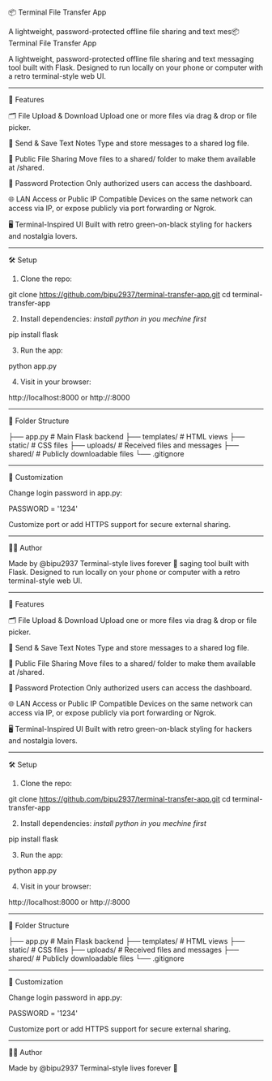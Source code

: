 📦 Terminal File Transfer App

A lightweight, password-protected offline file sharing and text mes📦 Terminal File Transfer App

A lightweight, password-protected offline file sharing and text messaging tool built with Flask.
Designed to run locally on your phone or computer with a retro terminal-style web UI.


---

🚀 Features

🗂️ File Upload & Download
Upload one or more files via drag & drop or file picker.

🧾 Send & Save Text Notes
Type and store messages to a shared log file.

📁 Public File Sharing
Move files to a shared/ folder to make them available at /shared.

🔐 Password Protection
Only authorized users can access the dashboard.

🌐 LAN Access or Public IP Compatible
Devices on the same network can access via IP, or expose publicly via port forwarding or Ngrok.

🖥️ Terminal-Inspired UI
Built with retro green-on-black styling for hackers and nostalgia lovers.



---

🛠️ Setup

1. Clone the repo:

git clone https://github.com/bipu2937/terminal-transfer-app.git
cd terminal-transfer-app


2. Install dependencies:
*install python in you mechine first*

pip install flask


3. Run the app:

python app.py


4. Visit in your browser:

http://localhost:8000
or
http://<your-local-ip>:8000




---

📂 Folder Structure

├── app.py             # Main Flask backend
├── templates/         # HTML views
├── static/            # CSS files
├── uploads/           # Received files and messages
├── shared/            # Publicly downloadable files
└── .gitignore


---

🧠 Customization

Change login password in app.py:

PASSWORD = '1234'

Customize port or add HTTPS support for secure external sharing.



---

🧑‍💻 Author

Made by @bipu2937
Terminal-style lives forever 💚
saging tool built with Flask.
Designed to run locally on your phone or computer with a retro terminal-style web UI.


---

🚀 Features

🗂️ File Upload & Download
Upload one or more files via drag & drop or file picker.

🧾 Send & Save Text Notes
Type and store messages to a shared log file.

📁 Public File Sharing
Move files to a shared/ folder to make them available at /shared.

🔐 Password Protection
Only authorized users can access the dashboard.

🌐 LAN Access or Public IP Compatible
Devices on the same network can access via IP, or expose publicly via port forwarding or Ngrok.

🖥️ Terminal-Inspired UI
Built with retro green-on-black styling for hackers and nostalgia lovers.



---

🛠️ Setup

1. Clone the repo:

git clone https://github.com/bipu2937/terminal-transfer-app.git
cd terminal-transfer-app


2. Install dependencies:
*install python in you mechine first*

pip install flask


3. Run the app:

python app.py


4. Visit in your browser:

http://localhost:8000
or
http://<your-local-ip>:8000




---

📂 Folder Structure

├── app.py             # Main Flask backend
├── templates/         # HTML views
├── static/            # CSS files
├── uploads/           # Received files and messages
├── shared/            # Publicly downloadable files
└── .gitignore


---

🧠 Customization

Change login password in app.py:

PASSWORD = '1234'

Customize port or add HTTPS support for secure external sharing.



---

🧑‍💻 Author

Made by @bipu2937
Terminal-style lives forever 💚

